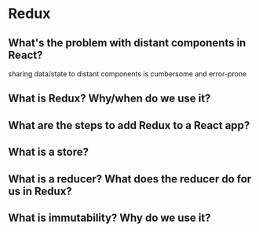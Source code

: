 # Redux

## What's the problem with distant components in React?
sharing data/state to distant components is cumbersome and error-prone 
## What is Redux? Why/when do we use it?

## What are the steps to add Redux to a React app?

## What is a store?

## What is a reducer? What does the reducer do for us in Redux?

## What is immutability? Why do we use it?

